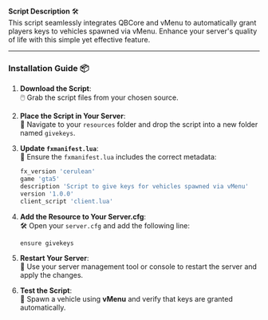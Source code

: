 **Script Description** 🛠️  
This script seamlessly integrates QBCore and vMenu to automatically grant players keys to vehicles spawned via vMenu. Enhance your server's quality of life with this simple yet effective feature.  

---

### **Installation Guide** 📦

1. **Download the Script**:  
   🖱️ Grab the script files from your chosen source.  

2. **Place the Script in Your Server**:  
   📂 Navigate to your `resources` folder and drop the script into a new folder named `givekeys`.  

3. **Update `fxmanifest.lua`**:  
   📝 Ensure the `fxmanifest.lua` includes the correct metadata:
   ```lua
   fx_version 'cerulean'
   game 'gta5'
   description 'Script to give keys for vehicles spawned via vMenu'
   version '1.0.0'
   client_script 'client.lua'
   ```

4. **Add the Resource to Your Server.cfg**:  
   🛠️ Open your `server.cfg` and add the following line:  
   ```text
   ensure givekeys
   ```

5. **Restart Your Server**:  
   🔄 Use your server management tool or console to restart the server and apply the changes.

6. **Test the Script**:  
   🚗 Spawn a vehicle using **vMenu** and verify that keys are granted automatically.  
